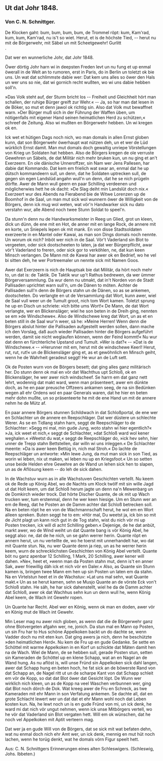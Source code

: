 <h2>Ut dat Johr 1848.</h2>

<h3>Von C. N. Schnittger.</h3>

<div class="quote">De Klocken gaht: bum, bum, bum, bum,
de Trommel röpt: kum, Kam'rad, kum,
kum, Kam'rad, nu is't so wiet.
Herut, et is de höchste Tied, --
herut nu mit de Börgerwehr,
mit Säbel un mit Scheetgewehr! Gurlitt</div>.

Dat wer en wunnerliche Johr, dat Johr 1848.

Öwer dörtig Johr harn wi in deepsten Freden levt un nu fung
et up enmal öwerall in de Welt an to rumoren, erst in Paris, do
in Berlin un toletzt ok bie uns. Un wat dat schlimmste dabie wer:
Dat kem uns alles so öwer den Hals un wer uns so nie, dat
wi gornich recht wußten, wo wi uns dabie hebben soll'n.

»Das Volk steht auf, der Sturm bricht los -- Freiheit und
Gleichheit hört man schallen, der ruhige Bürger greift zur Wehr.«
-- Ja, so har man dat lesen in de Böker, so mut et denn jawol
ok richtig sin. Also dat Volk mut bewaffnet warn. »Der Bürger
muß sich in der Führung der Waffen üben, um nötigenfalls mit
eigener Hand seinen heimatlichen Herd zu schützen,« schreef de
Zeitung. Also wi mußten en Börgerwehr hebben. Un wi kregen
ok en.

Ick wet et hütigen Dags noch nich, wo man domals in allen
Ernst globen kunn, dat son Börgerwehr öwerhaupt wat nützen deh,
un et wer de Lüd würklich Ernst damit. Man mut domals doch
gewaltig unriepe Vörstellungen von Krieg un Soldaten hat hebben.
Also de Börgers kregen de ole verruste Gewehren un Säbels, de
dat Militär nich mehr bruken kun, un nu ging et an't Exerzeern.
En ole dänische Unneroffzer, sin Nam wer Jens Pallesen, har dabie
dat Kommando. Dat kem em frielich wat swar an, enmal dat he
up dütsch kommandeern sull, un denn, dat he Soldaten uptrecken
sull, de gegen sin egen Landslüd angahn wull'n un denn, dat he
se nich prügeln dörfte. Awer de Mann wull geern en paar Schilling
verdeenen und möglicherwies hett he ok dacht: »De Slag deiht min
Landslüt doch nix.« Exerzeert wur des Abends na Fierabend bie
de Witwe Lorenzen up de Boomhof in de Saal, un man mut sick
wol wunnern öwer de Willigkeit von de Börgers, denn ick mug wol
weten, wat vör'n Handwarker sick nu dato verstahn wur, alle Abend
noch twee Stunn Soldat to speel'n.

Da stunn'n denn nu de Handwarksmeister in Reeg un Glied,
grot un kleen, dick un dünn, de ene mit en Hot, de anner mit en
lange Rock, de annere mit en korte, un Sniepels lepen ok mit mank.
En von disse Stadtsoldaten exerzeerte in en Mantel oder Kawai, as
man son Dings domals noch nennte. Un worum ok nich? Inböt
wer nich in de Saal. Vör't Vaderland sin Blot to vergeeten, oder
sick dootscheeten to laten, ja dat wer Bürgerpflicht, awar vör't Vaderland
to freren, oder sick gor to verköhlen, ne, dat kun keen Minsch
verlangen. De Mann mit de Kawai har awer ok en Bedrief, wo
he vel bi sitten deh, he wer Portreemaler un nennte sick mit
Namen Goos.

Awer dat Exerzeern is nich de Hauptsak bie dat Militär, da
hört noch mehr to, un dat is: de Taktik. De Taktik wur up't
Rathus bedrewen, da wer ümmer Börgerversammlung. Da wur 
denn nu utmakt, dat in't Norden von de Stadt Pallisaden uprichtet
warn sull'n, um de Dänen to möten. Achter de Pallisaden
sull'n denn de Börgers stahn un de Dänen, so as se ankemen, dootscheten.
Do verlangte en ut de Versammlung dat Wort, kunn awer,
wiel de Saal vull weer un de Tumult groot, nich tom Wort kamen.
Toletzt sprung he up en Disch un schriete: »Ich bitte ums Wort!«
De Mann, de dat Wort verlangte, wer en Blickensläger; wiel he
son beten in de Dreih ging, nennten se em »de Windschewe«. Also
de Windschewe kreg dat Wort, un as et en beten still in de Saal
wur'n weer, sä he: »Meine Herren! Wenn denn die Börgers abslut
hinter die Pallisaden aufgestellt werden sollen, dann mache ich
den Vorslag, daß auch wieder Pallisaden hinter die Börgers aufgeführt
werden, damit sie nicht weglaufen können, wenn der Feind
kommt!« Nu wur dat denn en fürchterliche Upstand und Tumult.
»Wer is dat?« -- »Dat is de Windschewe.« -- »Herunner mit em,
herut mit de windschewe Keerl! Herut, rut, rut, rut!« un de Blickensläger
ging et, as et gewöhnlich en Minsch geiht, wenn he de Wahrheit
geradeut seggt! He wur an de Luft sett.

Ok de Posten wurn von de Börgers besett; dat ging alles ganz
militärisch her. Do stunn denn ok mal en vör dat Wachthus upt
Schloß, ok en Blickensläger, he wer awer nich windscheef. Se harrn
em dat ganz nett lehrt, wodennig dat makt ward, wenn man präsenteert,
awer em dünkte doch, as he en paar preusche Offzeers ankamen
seeg, de na sin Bedünken wegen all ehr Ordens wol en paar
Generals waren, dat he hier en beten mehr dohn mußte, un so
präsenteerte he mit de ene Hand un mit de annere nehm he de
Mütz af.

En paar annere Börgers stunnen Schildwach in dat Schloßportal,
de ene wer en Schlachter un de annere en Reepschläger. Dat
wer düstere un schlechte Werer. As se en Tidlang stahn harn, seggt
de Reepschläger to de Schlachter: »Segg mi mal, min gude Jung,
woto stahn wi hier egentlich?« »Ja, ick weet et nich,« seggt de
Schlachter, »dat Schloß ward wol kener weghalen.« »Weetst du
wat,« seggt de Reepschläger do, »ick hev sehn, hier unner de Trepp
stahn Bettstellen, dar willn wi uns inleggen.« De Schlachter meente:
»Da is awer keen Bettüg in, nich mal Stroh.« Do lachte de Reepschläger
un antworte: »Min lewe Jung, da mut man sick in son
Tied, as worin wi leben, nix ut maken, wi leben nu up en Kriegsfoot.«
Un so setten unse beide Helden ehre Gewehre an de Wand 
un lehen sick hen to slapen, un as de Aflösung keem -- do leh
de sick dahen.

In de Wachstuv wurn as in alle Wachstuven Geschichten vertellt.
Nu keem ok de Rede up König Abel, wo de Nachts um Klock
twölf mit sin wille Jagd ut dat Holt keem, um dat Schloß herum
jagte un denn na'n Mewenbarg un de Domkirch wieder trock. Dat
hörte Discher Quante, de ok mit up Wach trucken wer, tum erstenmal,
denn he wer keen hiesige. Um en Stunn wer an em de Reeg,
dat he Posten an de Damm achter dat Schloß betrecken soll. Na
en beten röpt he en von de Wachmannschaft herut, he wol em en
Wort alleen spreken. Buten seggt he to em: »Hör mal, Du weetst
ja, ick bin so mit de Jicht plagt un kann nich gut in de Tog
stahn, wist du nich vör mi up Posten trecken, ick will di acht Schilling
geben.« Dejenige, de he dat anbüt, markt awer, wo de Wind weiht
un dat Quante bang is vör König Abel, he seggt also: ne, dat
de he nich, un se gahn werrer herin. Quante röpt en annern herut,
un nu vertellte de, wo he toerst mit unnerhandelt har, wo dat mit
Quante stun. Na, nu wer Quante denn ja riep, un as he werrer
herin keem, wurn de schrecklichsten Geschichten von König Abel vertellt.
Quante böt nu ganz apenbar 12 Schilling, 1 Mark, 20 Schilling,
awer kener will dahen. »Ne«, heet et, »wenn man da Posten
stahn mut, denn is't en anner Sak, awer friewillig däh ick et nich
vör en Daler.« Also, as Quante sin Stunn kamen is, bringen twee
Mann em hen up sin Posten un laten em da stahn. Na en Virtelstun
heet et in de Wachstuv: »Lat uns mal sehn, wat Quante makt.«
Un as se herut kamen, sehn se Musjo Quante an de vörste Eck
von't Schloß stahn. He säh, he har sick dahenstellt, wiel he da de
Damm achter dat Schloß, awer ok dat Wachhus sehn kun un denn
wull he, wenn König Abel keem, de Wach int Gewehr ropen.

Un Quante har Recht. Abel wer en König, wenn ok man en
doden, awer vör en König mut de Wach int Gewehr.

Min Leser mag nu awer nich globen, as wenn dat die de
Börgerwehr ganz ohne Blotvergeten afgahn wer, ne, jonich. Da
stun mal en Mann op Posten, un sin Fru har to Hus schöne Appelkoken
backt un do dachte se, wenn Vadder doch nu mit eten kun.
Dat ging awers ja nich, denn he beschützte »den heimatlichen Herd«.
Nu kem de Fru up en gude Gedanke. Se sette en Schöttel mit
warme Appelkoken in en Korf un schickte dat Mäten damit hen na
de Wach. Wiel de Mann, de se hebben sull, gerade Posten stun, 
setten sin Kameraden de Schöttel up en klene Schapp, wat an en
Nagel an de Wand hung. As nu aflöst is, will unse Fründ sin
Appelkoken sick dahl langen, awer dat Schapp hung en beten hoch,
he fat sick an de böwerste Rand von dat Schapp an, de Nagel ritt
ut un de scharpe Kant von dat Schapp schleit em vör de Kopp, so
dat dat Blot öwer dat Gesicht löpt. De Wunn wer wirklich nich
kleen, un as de Kopp na veel Waschen verbunnen wer, ging dat
Blot noch dörch de Dok. Wat kreeg awer de Fru en Schreck, as twe
Kameraden mit ehr Mann in son Verfatung ankemen. Se dachte
all, dat en grote Schlacht lewert wer un dat dat et ehr Mann wohl
noch dat Leben kosten kun. Na, he lewt noch un is en gude Fründ
von mi, un ick denk, he ward mi dat nich vör ungut nehmen, wenn
ick unse Mitbörgers vertell, wo he vör dat Vaderland sin Blot vergaten
hett. Will em ok wünschen, dat he noch vel Appelkoken mit
Aptit verteern mag.

Dat wer ja en gude Will von de Börgers, dat se sick mit wat
befaten dehn, wat nu enmal doch nich ehr Amt wer, un ick denk,
mennig en mut hüt noch lachen, wenn he torüg denkt, wat he domals
vörn Figur speelt hett.

<div class="source">Aus: C. N. Schnittgers Erinnerungen eines alten Schleswigers.
(Schleswig, Johs. Ibbeten.)</div>


